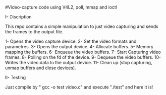 #Video-capture code using V4L2, poll, mmap and ioctl

I- Discription

This repo contains a simple manipulation to just video capturing 
and sends the frames to the output file.

1- Opens the video capture device.
2- Set the video formats and parametres.
3- Opens the output device.
4- Allocate buffers.
5- Memory mapping the buffers.
6- Enqueue the video buffers.
7- Start Capturing video frames.
8- Polling on the fd of the device.
9- Dequeue the video buffers.
10- Writes the video data to the output device.
11- Clean up (stop capturing, unmap buffers and close devices). 

II- Testing

Just compile by " gcc -o test video.c" and execute "./test" and here it is!
